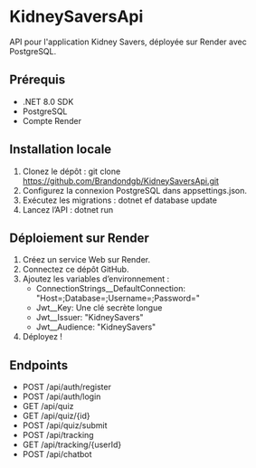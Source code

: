 # KidneySaversApi

API pour l'application Kidney Savers, déployée sur Render avec PostgreSQL.

## Prérequis
- .NET 8.0 SDK
- PostgreSQL
- Compte Render

## Installation locale
1. Clonez le dépôt : git clone https://github.com/Brandondgb/KidneySaversApi.git
2. Configurez la connexion PostgreSQL dans appsettings.json.
3. Exécutez les migrations : dotnet ef database update
4. Lancez l’API : dotnet run

## Déploiement sur Render
1. Créez un service Web sur Render.
2. Connectez ce dépôt GitHub.
3. Ajoutez les variables d’environnement :
   - ConnectionStrings__DefaultConnection: "Host=;Database=;Username=;Password="
   - Jwt__Key: Une clé secrète longue
   - Jwt__Issuer: "KidneySavers"
   - Jwt__Audience: "KidneySavers"
4. Déployez !

## Endpoints
- POST /api/auth/register
- POST /api/auth/login
- GET /api/quiz
- GET /api/quiz/{id}
- POST /api/quiz/submit
- POST /api/tracking
- GET /api/tracking/{userId}
- POST /api/chatbot